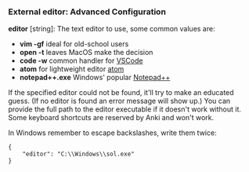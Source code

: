 ### External editor: Advanced Configuration

**editor** [string]: The text editor to use, some common values are:

- **vim -gf** ideal for old-school users
- **open -t** leaves MacOS make the decision
- **code -w** common handler for [VSCode](https://code.visualstudio.com/Download)
- **atom** for lightweight editor [atom](https://atom.io/)
- **notepad++.exe** Windows' popular [Notepad++](https://notepad-plus-plus.org/downloads/)

If the specified editor could not be found, it'll try to make an educated guess. (If no editor is found an error message will show up.)
You can provide the full path to the editor executable if it doesn't work without it.
Some keyboard shortcuts are reserved by Anki and won't work.

In Windows remember to escape backslashes, write them twice:

```
{
    "editor": "C:\\Windows\\sol.exe"
}
```
